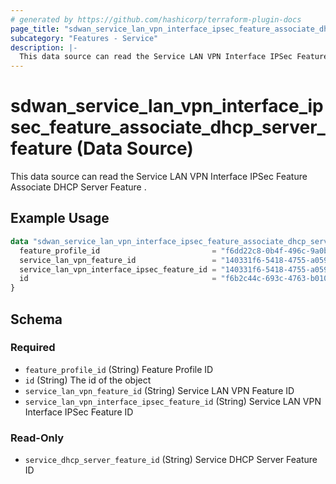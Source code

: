```yaml
---
# generated by https://github.com/hashicorp/terraform-plugin-docs
page_title: "sdwan_service_lan_vpn_interface_ipsec_feature_associate_dhcp_server_feature Data Source - terraform-provider-sdwan"
subcategory: "Features - Service"
description: |-
  This data source can read the Service LAN VPN Interface IPSec Feature Associate DHCP Server Feature .
---
```


# sdwan_service_lan_vpn_interface_ipsec_feature_associate_dhcp_server_feature (Data Source)

This data source can read the Service LAN VPN Interface IPSec Feature Associate DHCP Server Feature .

## Example Usage

```terraform
data "sdwan_service_lan_vpn_interface_ipsec_feature_associate_dhcp_server_feature" "example" {
  feature_profile_id                         = "f6dd22c8-0b4f-496c-9a0b-6813d1f8b8ac"
  service_lan_vpn_feature_id                 = "140331f6-5418-4755-a059-13c77eb96037"
  service_lan_vpn_interface_ipsec_feature_id = "140331f6-5418-4755-a059-13c77eb96037"
  id                                         = "f6b2c44c-693c-4763-b010-895aa3d236bd"
}
```

<!-- schema generated by tfplugindocs -->
## Schema

### Required

- `feature_profile_id` (String) Feature Profile ID
- `id` (String) The id of the object
- `service_lan_vpn_feature_id` (String) Service LAN VPN Feature ID
- `service_lan_vpn_interface_ipsec_feature_id` (String) Service LAN VPN Interface IPSec Feature ID

### Read-Only

- `service_dhcp_server_feature_id` (String) Service DHCP Server Feature ID

